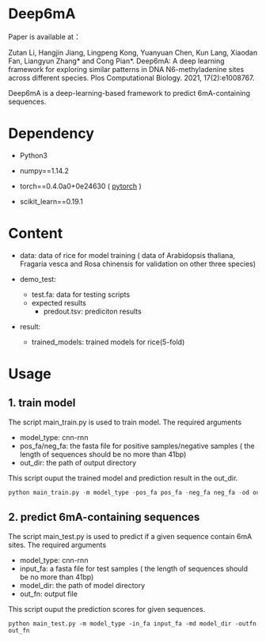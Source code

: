 # Deep6mA

Paper is available at：

Zutan Li, Hangjin Jiang, Lingpeng Kong, Yuanyuan Chen, Kun Lang, Xiaodan Fan, Liangyun Zhang* and Cong Pian*. Deep6mA: A deep learning framework for exploring similar patterns in DNA N6-methyladenine sites across different species. Plos Computational Biology. 2021, 17(2):e1008767.


Deep6mA is a deep-learning-based framework to predict 6mA-containing sequences. 

# Dependency

- Python3

- numpy==1.14.2

- torch==0.4.0a0+0e24630  (  [pytorch](https://pytorch.org/)  )

- scikit_learn==0.19.1

  

# Content

- data: data of rice for model training ( data of Arabidopsis thaliana, Fragaria vesca and Rosa chinensis for validation on other three species)
- demo_test: 
  - test.fa: data for testing scripts
  - expected results
    - predout.tsv: prediciton results
    
  
- result: 
  - trained_models: trained models for rice(5-fold)
  
    

# Usage

## 1. train model

The script main_train.py is used to train model. The required arguments

- model_type:  cnn-rnn
- pos_fa/neg_fa: the fasta file for positive samples/negative samples ( the length of sequences should be no more than 41bp)
- out_dir: the path of output directory

This script ouput the trained model and prediction result in the out_dir. 

```python
python main_train.py -m model_type -pos_fa pos_fa -neg_fa neg_fa -od out_dir
```

## 2. predict 6mA-containing sequences

The script main_test.py is used to predict if a given sequence contain 6mA sites. The required arguments

- model_type:  cnn-rnn
- input_fa: a fasta file for test samples ( the length of sequences should be no more than 41bp)
- model_dir: the path of model directory
- out_fn: output file 

This script ouput the prediction scores for given sequences. 

```
python main_test.py -m model_type -in_fa input_fa -md model_dir -outfn out_fn
```






